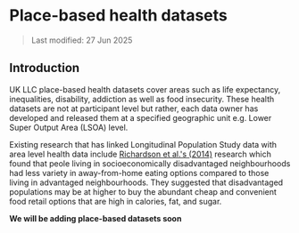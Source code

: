 # Place-based health datasets

> Last modified: 27 Jun 2025

## Introduction 

UK LLC place-based health datasets cover areas such as life expectancy, inequalities, disability, addiction as well as food insecurity. These health datasets are not at participant level but rather, each data owner has developed and released them at a specified geographic unit e.g. Lower Super Output Area (LSOA) level. 

Existing research that has linked Longitudinal Population Study data with area level health data include [Richardson et al.'s (2014)](https://www.sciencedirect.com/science/article/pii/S1353829214001282?casa_token=n_0fSy52_0AAAAAA:kQieI47Wm2irlOk_eYgBhIk_DNLtXP1Zyo6wan2PSES6e7LvmVuWt-uxTiKwKG_gJpFdaTpg) research which found that peole living in socioeconomically disadvantaged neighbourhoods had less variety in away-from-home eating options compared to those living in advantaged neighbourhoods. They suggested that disadvantaged populations may be at higher to buy the abundant cheap and convenient food retail options that are high in calories, fat, and sugar. 


**We will be adding place-based datasets soon**